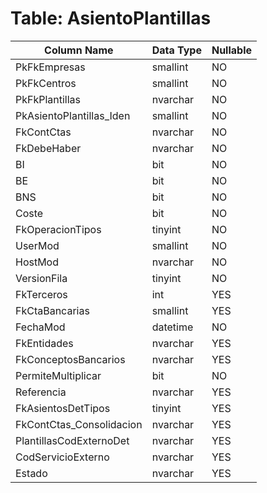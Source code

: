 # Table: AsientoPlantillas

| Column Name | Data Type | Nullable |
|-------------|-----------|----------|
| PkFkEmpresas | smallint | NO |
| PkFkCentros | smallint | NO |
| PkFkPlantillas | nvarchar | NO |
| PkAsientoPlantillas_Iden | smallint | NO |
| FkContCtas | nvarchar | NO |
| FkDebeHaber | nvarchar | NO |
| BI | bit | NO |
| BE | bit | NO |
| BNS | bit | NO |
| Coste | bit | NO |
| FkOperacionTipos | tinyint | NO |
| UserMod | smallint | NO |
| HostMod | nvarchar | NO |
| VersionFila | tinyint | NO |
| FkTerceros | int | YES |
| FkCtaBancarias | smallint | YES |
| FechaMod | datetime | NO |
| FkEntidades | nvarchar | YES |
| FkConceptosBancarios | nvarchar | YES |
| PermiteMultiplicar | bit | NO |
| Referencia | nvarchar | YES |
| FkAsientosDetTipos | tinyint | YES |
| FkContCtas_Consolidacion | nvarchar | YES |
| PlantillasCodExternoDet | nvarchar | YES |
| CodServicioExterno | nvarchar | YES |
| Estado | nvarchar | YES |
